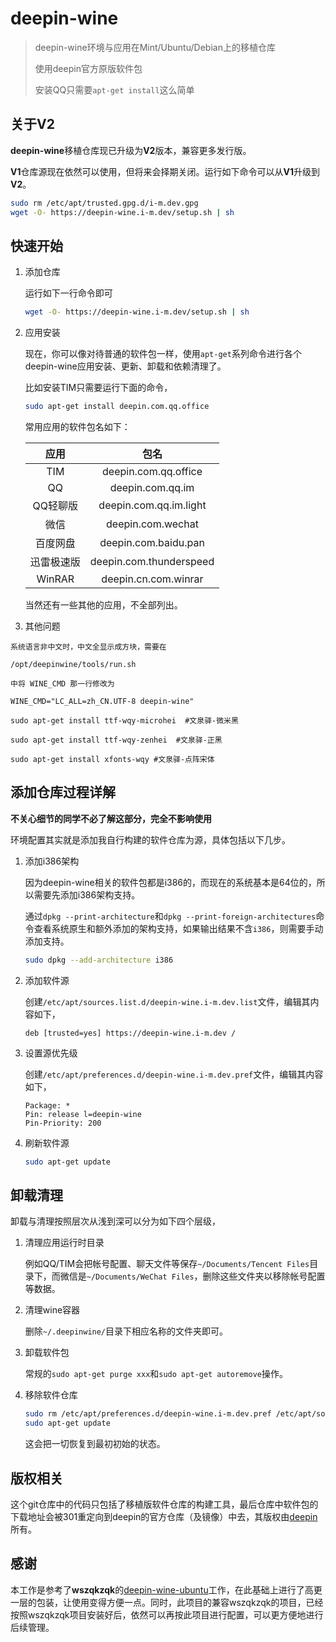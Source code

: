 # deepin-wine

> deepin-wine环境与应用在Mint/Ubuntu/Debian上的移植仓库
>
> 使用deepin官方原版软件包
>
> 安装QQ只需要`apt-get install`这么简单

## 关于V2

**deepin-wine**移植仓库现已升级为**V2**版本，兼容更多发行版。

**V1**仓库源现在依然可以使用，但将来会择期关闭。运行如下命令可以从**V1**升级到**V2**。

```sh
sudo rm /etc/apt/trusted.gpg.d/i-m.dev.gpg
wget -O- https://deepin-wine.i-m.dev/setup.sh | sh
```

## 快速开始

1. 添加仓库

   运行如下一行命令即可

   ```sh
   wget -O- https://deepin-wine.i-m.dev/setup.sh | sh
   ```

2. 应用安装

   现在，你可以像对待普通的软件包一样，使用`apt-get`系列命令进行各个deepin-wine应用安装、更新、卸载和依赖清理了。

   比如安装TIM只需要运行下面的命令，

   ```sh
   sudo apt-get install deepin.com.qq.office
   ```

   常用应用的软件包名如下：

   |    应用    |          包名           |
   | :--------: | :---------------------: |
   |    TIM     |  deepin.com.qq.office   |
   |     QQ     |    deepin.com.qq.im     |
   |  QQ轻聊版  | deepin.com.qq.im.light  |
   |    微信    |    deepin.com.wechat    |
   |  百度网盘  |  deepin.com.baidu.pan   |
   | 迅雷极速版 | deepin.com.thunderspeed |
   |   WinRAR   |  deepin.cn.com.winrar   |

   当然还有一些其他的应用，不全部列出。
   
3. 其他问题
```
系统语言非中文时，中文全显示成方块，需要在

/opt/deepinwine/tools/run.sh

中将 WINE_CMD 那一行修改为

WINE_CMD="LC_ALL=zh_CN.UTF-8 deepin-wine"

sudo apt-get install ttf-wqy-microhei  #文泉驿-微米黑

sudo apt-get install ttf-wqy-zenhei  #文泉驿-正黑

sudo apt-get install xfonts-wqy #文泉驿-点阵宋体
```

## 添加仓库过程详解

**不关心细节的同学不必了解这部分，完全不影响使用**

环境配置其实就是添加我自行构建的软件仓库为源，具体包括以下几步。

1. 添加i386架构

   因为deepin-wine相关的软件包都是i386的，而现在的系统基本是64位的，所以需要先添加i386架构支持。

   通过`dpkg --print-architecture`和`dpkg --print-foreign-architectures`命令查看系统原生和额外添加的架构支持，如果输出结果不含`i386`，则需要手动添加支持。

   ```sh
   sudo dpkg --add-architecture i386
   ```

3. 添加软件源

   创建`/etc/apt/sources.list.d/deepin-wine.i-m.dev.list`文件，编辑其内容如下，

   ```
   deb [trusted=yes] https://deepin-wine.i-m.dev /
   ```

3. 设置源优先级

   创建`/etc/apt/preferences.d/deepin-wine.i-m.dev.pref`文件，编辑其内容如下，

   ```
   Package: *
   Pin: release l=deepin-wine
   Pin-Priority: 200
   ```

4. 刷新软件源

   ```sh
   sudo apt-get update
   ```

## 卸载清理

卸载与清理按照层次从浅到深可以分为如下四个层级，

1. 清理应用运行时目录

   例如QQ/TIM会把帐号配置、聊天文件等保存`~/Documents/Tencent Files`目录下，而微信是`~/Documents/WeChat Files`，删除这些文件夹以移除帐号配置等数据。

2. 清理wine容器

   删除`~/.deepinwine/`目录下相应名称的文件夹即可。

3. 卸载软件包

   常规的`sudo apt-get purge xxx`和`sudo apt-get autoremove`操作。

4. 移除软件仓库

   ```sh
   sudo rm /etc/apt/preferences.d/deepin-wine.i-m.dev.pref /etc/apt/sources.list.d/deepin-wine.i-m.dev.list
   sudo apt-get update
   ```
   
   这会把一切恢复到最初初始的状态。

## 版权相关

这个git仓库中的代码只包括了移植版软件仓库的构建工具，最后仓库中软件包的下载地址会被301重定向到deepin的官方仓库（及镜像）中去，其版权由[deepin](https://www.deepin.com/)所有。

## 感谢

本工作是参考了**wszqkzqk**的[deepin-wine-ubuntu](https://github.com/wszqkzqk/deepin-wine-ubuntu)工作，在此基础上进行了高更一层的包装，让使用变得方便一点。同时，此项目的兼容wszqkzqk的项目，已经按照wszqkzqk项目安装好后，依然可以再按此项目进行配置，可以更方便地进行后续管理。
